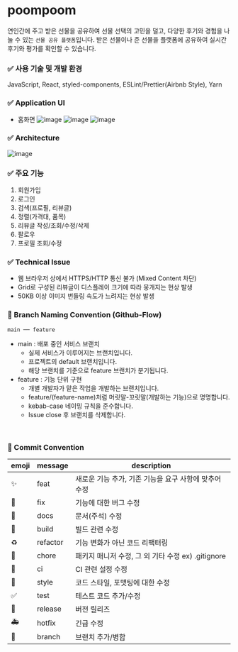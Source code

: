 # poompoom

연인간에 주고 받은 선물을 공유하여 선물 선택의 고민을 덜고, 다양한 후기와 경험을 나눌 수 있는 `선물 공유 플랫폼`입니다.
받은 선물이나 준 선물을 플랫폼에 공유하여 실시간 후기와 평가를 확인할 수 있습니다.

### ✅ 사용 기술 및 개발 환경

JavaScript, React, styled-components, ESLint/Prettier(Airbnb Style), Yarn

### ✅ Application UI

- 홈화면
![image](https://github.com/user-attachments/assets/029d1bc2-ca48-4e37-9c5c-094fdec62103)
![image](https://github.com/user-attachments/assets/4b7a1e54-46bf-490d-aa71-f7464cdb7cff)
![image](https://github.com/user-attachments/assets/aa06d538-9b0b-4707-8413-601cabb85aae)

### ✅ Architecture
![image](https://github.com/user-attachments/assets/813ed4eb-4b4f-4340-9db1-91edf7e38fea)

### ✅ 주요 기능

1. 회원가입
2. 로그인
3. 검색(프로필, 리뷰글)
4. 정렬(가격대, 품목)
5. 리뷰글 작성/조회/수정/삭제
6. 팔로우
7. 프로필 조회/수정

### ✅ Technical Issue

- 웹 브라우저 상에서 HTTPS/HTTP 통신 불가 (Mixed Content 차단)
- Grid로 구성된 리뷰글이 디스플레이 크기에 따라 뭉개지는 현상 발생
- 50KB 이상 이미지 번들링 속도가 느려지는 현상 발생

### 📌 Branch Naming Convention (Github-Flow)

```
main ── feature
```

- main : 배포 중인 서비스 브랜치
  - 실제 서비스가 이루어지는 브랜치입니다.
  - 프로젝트의 default 브랜치입니다.
  - 해당 브랜치를 기준으로 feature 브랜치가 분기됩니다.
- feature : 기능 단위 구현
  - 개별 개발자가 맡은 작업을 개발하는 브랜치입니다.
  - feature/(feature-name)처럼 머릿말-꼬릿말(개발하는 기능)으로 명명합니다.
  - kebab-case 네이밍 규칙을 준수합니다.
  - Issue close 후 브랜치를 삭제합니다.

<br/>

### 📌 Commit Convention

| emoji                       | message  | description                                           |
| --------------------------- | -------- | ----------------------------------------------------- |
| :sparkles:                  | feat     | 새로운 기능 추가, 기존 기능을 요구 사항에 맞추어 수정 |
| :bug:                       | fix      | 기능에 대한 버그 수정                                 |
| :closed_book:               | docs     | 문서(주석) 수정                                       |
| :green_heart:               | build    | 빌드 관련 수정                                        |
| :recycle:                   | refactor | 기능 변화가 아닌 코드 리팩터링                        |
| :pushpin:                   | chore    | 패키지 매니저 수정, 그 외 기타 수정 ex) .gitignore    |
| :construction_worker:       | ci       | CI 관련 설정 수정                                     |
| :art:                       | style    | 코드 스타일, 포맷팅에 대한 수정                       |
| :white_check_mark:          | test     | 테스트 코드 추가/수정                                 |
| :bookmark:                  | release  | 버전 릴리즈                                           |
| :ambulance:                 | hotfix   | 긴급 수정                                             |
| :twisted_rightwards_arrows: | branch   | 브랜치 추가/병합                                      |
